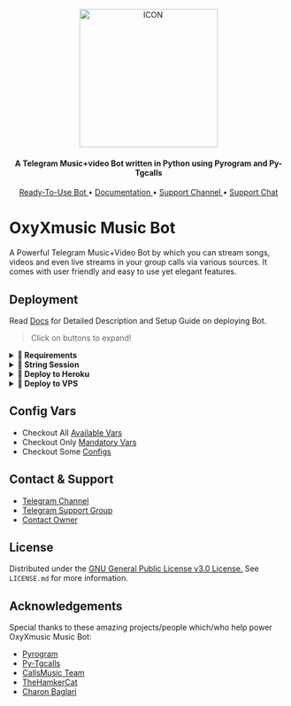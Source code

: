 <p align="center"><img src="https://github.com/OxyXmusic/Oxyyy/blob/main/Utils/icon.gif" alt="ICON" width="250" height="250"/></p>

<h4 align="center">
    A Telegram Music+video Bot written in Python using Pyrogram and Py-Tgcalls 
</h4>
<p align="center">
    <a href="https://t.me/Music_op_bot"> Ready-To-Use Bot </a> •
    <a href="https://OxyNotOp.gitbook.io/Oxyyy/about/getting-started"> Documentation </a> •
    <a href="https://t.me/FeelingsOP"> Support Channel </a> •
    <a href="https://t.me/bestiesfortheresties"> Support Chat </a> 
</p>
    
# OxyXmusic Music Bot
A Powerful Telegram Music+Video Bot by which you can stream songs, videos and even live streams in your group calls via various sources. It comes with  user friendly and easy to use yet elegant features.

## Deployment
Read [Docs](https://OxyNotOp.gitbook.io/Oxyyy/deployment/requirements) for Detailed Description and Setup Guide on deploying Bot.

> Click on buttons to expand!
<details>
<summary><b>🔗 Requirements</b></summary>
<br>
    
- [Python3.9](https://www.python.org/downloads/release/python-390/)
- [Telegram API Key](https://docs.pyrogram.org/intro/setup#api-keys)
- [Telegram Bot Token](https://t.me/botfather)
- [MongoDB URI](https://telegra.ph/How-To-get-Mongodb-URI-04-06)
- [Pyrogram String Session](https://notreallyshikhar.gitbook.io/OxyXmusicmusicbot/deployment/string-session)
    
</details>

<details>
<summary><b>🔗 String Session</b></summary>
<br>
    
> You'll need a [API_ID](https://notreallyshikhar.gitbook.io/OxyXmusicmusicbot/vars/mandatory-vars#1.-api_id) & [API_HASH](https://notreallyshikhar.gitbook.io/OxyXmusicmusicbot/vars/mandatory-vars#2.-api_hash) in order to generate pyrogram session. 
> Always remeber to use good API combo else your account could be deleted.

<h4> Generate Session via Repl: </h4>    
<p><a href="https://replit.com/@NotReallyShikhar/OxyXmusic-Music-String-Gen"><img src="https://img.shields.io/badge/Generate%20On%20Repl-blueviolet?style=for-the-badge&logo=appveyor" width="200""/></a></p>

<h4> Generate Session via Telegram StringGen Bot: </h4>    
<p><a href="https://t.me/Pyrogram_gen_bot"><img src="https://img.shields.io/badge/TG%20String%20Gen%20Bot-blueviolet?style=for-the-badge&logo=appveyor" width="200""/></a></p>
    
</details>

<details>
<summary><b>🔗 Deploy to Heroku</b></summary>
<br>

> Heroku has two vars[ HEROKU_API_KEY & HEROKU_APP_NAME ] for Updater to work. 
> By setting those two vars you can get logs of your heroku app, set var, edit var, delete vars , check dyno usage and update bot. 
> Those two vars are not Mandatory! You can leave them blank too. 
    
<h4>Click the button below to deploy OxyXmusic on Heroku!</h4>    
<p><a href="https://FallenAngel_xD.me/OxyXmusic"><img src="https://img.shields.io/badge/Deploy%20To%20Heroku-blueviolet?style=for-the-badge&logo=heroku" width="200""/></a></p>
    
</details>

<details>
<summary><b>🔗 Deploy to VPS</b></summary>
<br>

> Checkout [Docs](https://notreallyshikhar.gitbook.io/OxyXmusicmusicbot/deployment/local-hosting-or-vps) for Detailed Explanation on VPS Deploy


```console
shikhar@MacBook~ $ git clone https://github.com/OxyNotOp/Oxyyy
shikhar@MacBook~ $ cd Oxyyy
shikhar@MacBook~ $ pip3 install -U -r requirements.txt
shikhar@MacBook~ $ cp sample.env .env
```
> Edit .env with your values and then start bot with
```console
shikhar@MacBook~ $ bash start
```

> Not Getting VPS Method? [Watch Tutorial](https://t.me/FeelingsOP/2275)
</details>

## Config Vars

- Checkout All [Available Vars](https://notreallyshikhar.gitbook.io/OxyXmusicmusicbot/vars/available-vars)
- Checkout Only [Mandatory Vars](https://notreallyshikhar.gitbook.io/OxyXmusicmusicbot/vars/mandatory-vars)
- Checkout Some [Configs](https://notreallyshikhar.gitbook.io/OxyXmusicmusicbot/setup-config/config)

## Contact & Support

- [Telegram Channel](https://t.me/FeelingsOP)
- [Telegram Support Group](https://t.me/Officialbestiesfortheresties)
- [Contact Owner](https://t.me/NotReallyShikhar)


## License

Distributed under the [GNU General Public License v3.0 License.](https://github.com/OxyXmusic/Oxyyy/blob/main/LICENSE) See `LICENSE.md` for more information.

## Acknowledgements

Special thanks to these amazing projects/people which/who help power OxyXmusic Music Bot:

- [Pyrogram](https://github.com/pyrogram/pyrogram)
- [Py-Tgcalls](https://github.com/pytgcalls/pytgcalls)
- [CallsMusic Team](https://github.com/Callsmusic)
- [TheHamkerCat](https://github.com/TheHamkerCat)
- [Charon Baglari](https://github.com/XCBv021)
